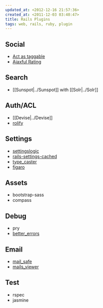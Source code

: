 ```yaml
---
updated_at: <2012-12-16 21:57:36>
created_at: <2011-12-03 03:40:47>
title: Rails Plugins
tags: web, rails, ruby, plugin
---
```


Social
------

- [Act as taggable](https://github.com/mbleigh/acts-as-taggable-on)
- [Ajaxful Rating](https://github.com/andypayne/ajaxful-rating)

Search
-------

- [[Sunspot|../Sunspot]] with [[Solr|../Solr]]

Auth/ACL
--------

- [[Devise|../Devise]]
- [rolify](https://github.com/EppO/rolify)

Settings
--------

- [settingslogic](https://github.com/binarylogic/settingslogic)
- [rails-settings-cached](https://github.com/huacnlee/rails-settings-cached)
- [type_caster](https://gist.github.com/4307089)
- [figaro](https://github.com/laserlemon/figaro)

Assets
------

- bootstrap-sass
- compass

Debug
-----

- pry
- [better_errors](https://github.com/charliesome/better_errors)

Email
-----

- [mail_safe](https://github.com/myronmarston/mail_safe)
- [mails_viewer](https://github.com/pragmaticly/mails_viewer)


Test
----

- rspec
- jasmine

